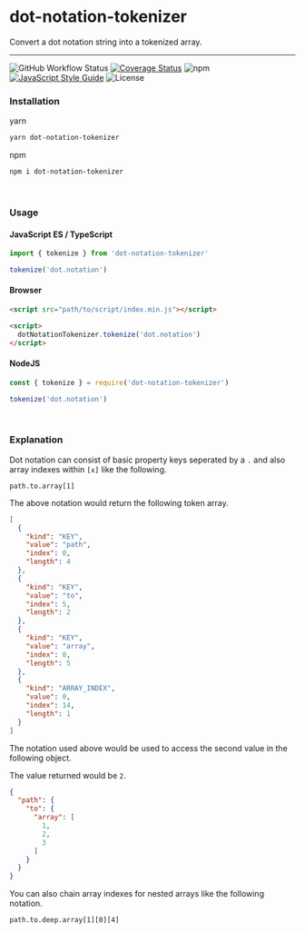 # dot-notation-tokenizer

Convert a dot notation string into a tokenized array.

---

![GitHub Workflow Status](https://img.shields.io/github/workflow/status/hammy2899/dot-notation-tokenizer/CI)
[![Coverage Status](https://coveralls.io/repos/github/hammy2899/dot-notation-tokenizer/badge.svg?branch=main)](https://coveralls.io/github/hammy2899/dot-notation-tokenizer?branch=main)
![npm](https://img.shields.io/npm/v/dot-notation-tokenizer)
[![JavaScript Style Guide](https://img.shields.io/badge/code_style-standard-brightgreen.svg)](https://standardjs.com)
![License](https://img.shields.io/github/license/hammy2899/dot-notation-tokenizer)

### Installation

yarn
```bash
yarn dot-notation-tokenizer
```

npm
```bash
npm i dot-notation-tokenizer
```

<br />

### Usage

#### JavaScript ES / TypeScript
```javascript
import { tokenize } from 'dot-notation-tokenizer'

tokenize('dot.notation')
```

#### Browser
```html
<script src="path/to/script/index.min.js"></script>

<script>
  dotNotationTokenizer.tokenize('dot.notation')
</script>
```

#### NodeJS
```javascript
const { tokenize } = require('dot-notation-tokenizer')

tokenize('dot.notation')
```

<br />

### Explanation

Dot notation can consist of basic property keys seperated by a `.` and also array indexes within `[x]` like the following.

```text
path.to.array[1]
```

The above notation would return the following token array.

```json
[
  {
    "kind": "KEY",
    "value": "path",
    "index": 0,
    "length": 4
  },
  {
    "kind": "KEY",
    "value": "to",
    "index": 5,
    "length": 2
  },
  {
    "kind": "KEY",
    "value": "array",
    "index": 8,
    "length": 5
  },
  {
    "kind": "ARRAY_INDEX",
    "value": 0,
    "index": 14,
    "length": 1
  }
]
```

The notation used above would be used to access the second value in the following object.

The value returned would be `2`.

```json
{
  "path": {
    "to": {
      "array": [
        1,
        2,
        3
      ]
    }
  }
}
```

You can also chain array indexes for nested arrays like the following notation.

```text
path.to.deep.array[1][0][4]
```
